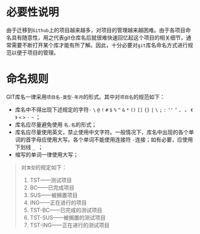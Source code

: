 # 必要性说明

由于迁移到`Github`上的项目越来越多，对项目的管理越来越困难。由于各项目命名具有随意性，用之代表git仓库名后就很难快速回忆起这个项目的相关细节，通常需要不断打开某个库才能有所了解。因此，十分必要对`git`库名命名方式进行规范以便于项目的管理。

# 命名规则

GIT库名一律采用`项目名-类型-年月`的形式。其中对`项目名`的规范如下：

- 库名中不得出现下述规定的字符`-` `\` `@` `!` `#` `$` `%` `^` `&` `*` `()` `[]` `{}` `|` `\` `;` `:` `''` `’` `，` `。` `《` `》` `<` `>` `·` `~` ；
- 库名应尽量避免使用 `名.名`的形式；
- 库名应尽量使用英文，禁止使用中文字符。一般情况下，库名中出现的各个单词的首字母应使用大写。各个单词不能使用连接符 `-`连接；如有必要，应使用下划线 `_ `；
- 缩写的单词一律使用大写；


> 对`类型`的规定如下：
> 1. TST——测试项目
> 2. BC——已完成项目
> 3. SUS——被搁置项目
> 4. ING——正在进行的项目
> 5. TST-BC——已完成的测试项目
> 6. TST-SUS——被搁置的测试项目
> 7. TST-ING——正在进行的测试项目